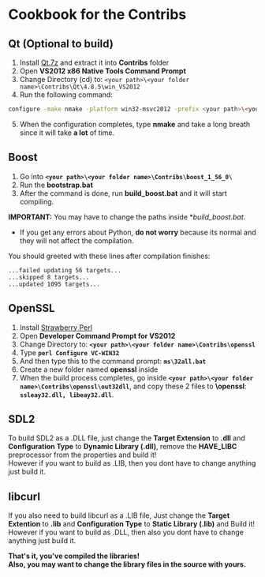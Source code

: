 # Cookbook for the Contribs

## Qt (Optional to build)
1. Install [Qt.7z](https://drive.google.com/file/d/10zhRv421d2DUdF7eV-dqR4cIDTZAhiDL/view?usp=drive_link) and extract it into **Contribs** folder
2. Open **VS2012 x86 Native Tools Command Prompt**
3. Change Directory (cd) to: `<your path>\<your folder name>\Contribs\Qt\4.8.5\win_VS2012`
4. Run the following command:
```sh
configure -make nmake -platform win32-msvc2012 -prefix <your path>\<your folder name>\Contribs\Qt\4.8.5\win_VS2012 -opensource -confirm-license -opengl desktop -nomake examples -nomake tests -webkit -xmlpatterns
```
5. When the configuration completes, type **nmake** and take a long breath since it will take **a lot** of time.
 
## Boost
1. Go into **`<your path>\<your folder name>\Contribs\boost_1_56_0\`**
2. Run the **bootstrap.bat**
3. After the command is done, run **build_boost.bat** and it will start compiling.

**IMPORTANT:** You may have to change the paths inside **build_boost.bat*.

- If you get any errors about Python, **do not worry** because its normal and they will not affect the compilation.

You should greeted with these lines after compilation finishes:

```
...failed updating 56 targets...
...skipped 8 targets...
...updated 1095 targets...
```

## OpenSSL
1. Install [Strawberry Perl](https://strawberryperl.com/)
2. Open **Developer Command Prompt for VS2012**
3. Change Directory to: **`<your path>\<your folder name>\Contribs\openssl`**
4. Type **`perl Configure VC-WIN32`**
5. And then type this to the command prompt: **`ms\32all.bat`**
6. Create a new folder named **openssl** inside **<your folder name>**
7. When the build process completes, go inside **`<your path>\<your folder name>\Contribs\openssl\out32dll`**, and copy these 2 files to **<your folder name>\openssl**: **`ssleay32.dll, libeay32.dll`**.

## SDL2
To build SDL2 as a .DLL file, just change the **Target Extension** to **.dll** and **Configuration Type** to **Dynamic Library (.dll)**, remove the **HAVE_LIBC** preprocessor from the properties and build it!<br>
However if you want to build as .LIB, then you dont have to change anything just build it.

## libcurl
If you also need to build libcurl as a .LIB file, Just change the **Target Extention** to **.lib** and **Configuration Type** to **Static Library (.lib)** and Build it!
However if you want to build as .DLL, then also you dont have to change anything just build it.

**That's it, you've compiled the libraries!**<br>
**Also, you may want to change the library files in the source with yours.**
